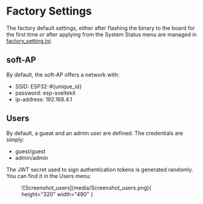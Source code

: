 # Factory Settings

The factory default settings, either after flashing the binary to the board for the first time or after applying from the System Status menu are managed in [factory_setting.ini](https://github.com/soylentOrange/esp32-sveltekit/blob/main/factory_settings.ini).

## soft-AP

By default, the soft-AP offers a network with: 

- SSID: ESP32-#{unique_id} 
- password: esp-sveltekit 
- ip-address: 192.168.4.1

## Users

By default, a gueat and an admin user are defined. 
The credentials are simply:

- guest/guest
- admin/admin

The JWT secret used to sign authentication tokens is generated randomly. You can find it in the Users menu:

<figure markdown="span">
  ![Screenshot_users](media/Screenshot_users.png){ height="320" width="490" }
</figure>

